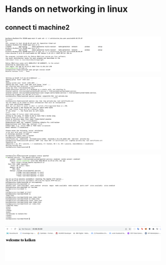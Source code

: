 # Hands on networking in linux
## connect ti machine2
![Alt text](image-2.png)

![Alt text](image-1.png)

![Alt text](image-4.png)

![Alt text](image-3.png)